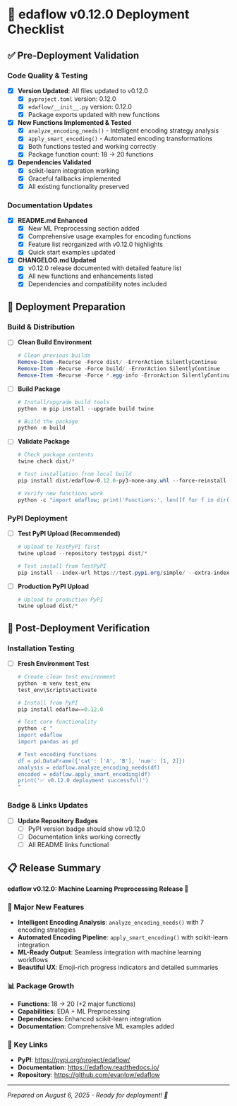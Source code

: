 # 🚀 edaflow v0.12.0 Deployment Checklist

## ✅ Pre-Deployment Validation

### Code Quality & Testing
- [x] **Version Updated**: All files updated to v0.12.0
  - [x] `pyproject.toml` version: 0.12.0
  - [x] `edaflow/__init__.py` version: 0.12.0
  - [x] Package exports updated with new functions

- [x] **New Functions Implemented & Tested**
  - [x] `analyze_encoding_needs()` - Intelligent encoding strategy analysis
  - [x] `apply_smart_encoding()` - Automated encoding transformations
  - [x] Both functions tested and working correctly
  - [x] Package function count: 18 → 20 functions

- [x] **Dependencies Validated**
  - [x] scikit-learn integration working
  - [x] Graceful fallbacks implemented
  - [x] All existing functionality preserved

### Documentation Updates
- [x] **README.md Enhanced**
  - [x] New ML Preprocessing section added
  - [x] Comprehensive usage examples for encoding functions
  - [x] Feature list reorganized with v0.12.0 highlights
  - [x] Quick start examples updated

- [x] **CHANGELOG.md Updated**
  - [x] v0.12.0 release documented with detailed feature list
  - [x] All new functions and enhancements listed
  - [x] Dependencies and compatibility notes included

## 🔧 Deployment Preparation

### Build & Distribution
- [ ] **Clean Build Environment**
  ```powershell
  # Clean previous builds
  Remove-Item -Recurse -Force dist/ -ErrorAction SilentlyContinue
  Remove-Item -Recurse -Force build/ -ErrorAction SilentlyContinue
  Remove-Item -Recurse -Force *.egg-info -ErrorAction SilentlyContinue
  ```

- [ ] **Build Package**
  ```powershell
  # Install/upgrade build tools
  python -m pip install --upgrade build twine

  # Build the package
  python -m build
  ```

- [ ] **Validate Package**
  ```powershell
  # Check package contents
  twine check dist/*
  
  # Test installation from local build
  pip install dist/edaflow-0.12.0-py3-none-any.whl --force-reinstall
  
  # Verify new functions work
  python -c "import edaflow; print('Functions:', len([f for f in dir(edaflow) if not f.startswith('_')])); print('Encoding functions available:', hasattr(edaflow, 'analyze_encoding_needs'), hasattr(edaflow, 'apply_smart_encoding'))"
  ```

### PyPI Deployment
- [ ] **Test PyPI Upload (Recommended)**
  ```powershell
  # Upload to TestPyPI first
  twine upload --repository testpypi dist/*
  
  # Test install from TestPyPI
  pip install --index-url https://test.pypi.org/simple/ --extra-index-url https://pypi.org/simple/ edaflow==0.12.0
  ```

- [ ] **Production PyPI Upload**
  ```powershell
  # Upload to production PyPI
  twine upload dist/*
  ```

## 🎯 Post-Deployment Verification

### Installation Testing
- [ ] **Fresh Environment Test**
  ```powershell
  # Create clean test environment
  python -m venv test_env
  test_env\Scripts\activate
  
  # Install from PyPI
  pip install edaflow==0.12.0
  
  # Test core functionality
  python -c "
  import edaflow
  import pandas as pd
  
  # Test encoding functions
  df = pd.DataFrame({'cat': ['A', 'B'], 'num': [1, 2]})
  analysis = edaflow.analyze_encoding_needs(df)
  encoded = edaflow.apply_smart_encoding(df)
  print('✅ v0.12.0 deployment successful!')
  "
  ```

### Badge & Links Updates
- [ ] **Update Repository Badges**
  - [ ] PyPI version badge should show v0.12.0
  - [ ] Documentation links working correctly
  - [ ] All README links functional

## 📋 Release Summary

**edaflow v0.12.0: Machine Learning Preprocessing Release 🤖**

### 🎉 Major New Features
- **Intelligent Encoding Analysis**: `analyze_encoding_needs()` with 7 encoding strategies
- **Automated Encoding Pipeline**: `apply_smart_encoding()` with scikit-learn integration
- **ML-Ready Output**: Seamless integration with machine learning workflows
- **Beautiful UX**: Emoji-rich progress indicators and detailed summaries

### 📊 Package Growth
- **Functions**: 18 → 20 (+2 major functions)
- **Capabilities**: EDA + ML Preprocessing
- **Dependencies**: Enhanced scikit-learn integration
- **Documentation**: Comprehensive ML examples added

### 🔗 Key Links
- **PyPI**: https://pypi.org/project/edaflow/
- **Documentation**: https://edaflow.readthedocs.io/
- **Repository**: https://github.com/evanlow/edaflow

---
*Prepared on August 6, 2025 - Ready for deployment! 🚀*
